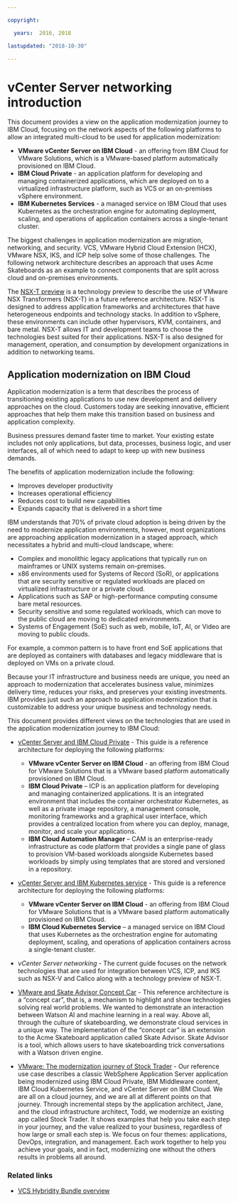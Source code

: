 ```yaml
---

copyright:

  years:  2016, 2018

lastupdated: "2018-10-30"

---
```


# vCenter Server networking introduction

This document provides a view on the application modernization journey to IBM Cloud, focusing on the network aspects of the following platforms to allow an integrated multi-cloud to be used for application modernization:

- **VMware vCenter Server on IBM Cloud** - an offering from IBM Cloud for VMware Solutions, which is a VMware-based platform automatically provisioned on IBM Cloud.
- **IBM Cloud Private** - an application platform for developing and managing containerized applications, which are deployed on to a virtualized infrastructure platform, such as VCS or an on-premises vSphere environment.
- **IBM Kubernetes Services** - a managed service on IBM Cloud that uses Kubernetes as the orchestration engine for automating deployment, scaling, and operations of application containers across a single-tenant cluster.

The biggest challenges in application modernization are migration, networking, and security. VCS, VMware Hybrid Cloud Extension (HCX), VMware NSX, IKS, and ICP help solve some of those challenges. The following network architecture describes an approach that uses Acme Skateboards as an example to connect components that are split across cloud and on-premises environments.

The [NSX-T preview](vcsnsxt-techpreview.html) is a technology preview to describe the use of VMware NSX Transformers (NSX-T) in a future reference architecture. NSX-T is designed to address application frameworks and architectures that have heterogeneous endpoints and technology stacks. In addition to vSphere, these environments can include other hypervisors, KVM, containers, and bare metal. NSX-T allows IT and development teams to choose the technologies best suited for their applications. NSX-T is also designed for management, operation, and consumption by development organizations in addition to networking teams.

## Application modernization on IBM Cloud

Application modernization is a term that describes the process of transitioning existing applications to use new development and delivery approaches on the cloud. Customers today are seeking innovative, efficient approaches that help them make this transition based on business and application complexity.

Business pressures demand faster time to market. Your existing estate includes not only applications, but data, processes, business logic, and user interfaces, all of which need to adapt to keep up with new business demands.

The benefits of application modernization include the following:

- Improves developer productivity
- Increases operational efficiency
- Reduces cost to build new capabilities
- Expands capacity that is delivered in a short time

IBM understands that 70% of private cloud adoption is being driven by the need to modernize application environments, however, most organizations are approaching application modernization in a staged approach, which necessitates a hybrid and multi-cloud landscape, where:

- Complex and monolithic legacy applications that typically run on mainframes or UNIX systems remain on-premises.
- x86 environments used for Systems of Record (SoR), or applications that are security sensitive or regulated workloads are placed on virtualized infrastructure or a private cloud.
- Applications such as SAP or high-performance computing consume bare metal resources.
- Security sensitive and some regulated workloads, which can move to the public cloud are moving to dedicated environments.
- Systems of Engagement (SoE) such as web, mobile, IoT, AI, or Video are moving to public clouds.

For example, a common pattern is to have front end SoE applications that are deployed as containers with databases and legacy middleware that is deployed on VMs on a private cloud.

Because your IT infrastructure and business needs are unique, you need an approach to modernization that accelerates business value, minimizes delivery time, reduces your risks, and preserves your existing investments. IBM provides just such an approach to application modernization that is customizable to address your unique business and technology needs.

This document provides different views on the technologies that are used in the application modernization journey to IBM Cloud:

* [vCenter Server and IBM Cloud Private](../vcsicp/vcsicp-intro.html) - This guide is a reference architecture for deploying the following platforms:
   - **VMware vCenter Server on IBM Cloud** - an offering from IBM Cloud for VMware Solutions that is a VMware based platform automatically provisioned on IBM Cloud.
   - **IBM Cloud Private** – ICP is an application platform for developing and managing containerized applications. It is an integrated environment that includes the container orchestrator Kubernetes, as well as a private image repository, a management console, monitoring frameworks and a graphical user interface, which provides a centralized location from where you can deploy, manage, monitor, and scale your applications.
   - **IBM Cloud Automation Manager** – CAM is an enterprise-ready infrastructure as code platform that provides a single pane of glass to provision VM-based workloads alongside Kubernetes based workloads by simply using templates that are stored and versioned in a repository.

* [vCenter Server and IBM Kubernetes service](../vcsiks/vcsiks-intro.html) - This guide is a reference architecture for deploying the following platforms:
   - **VMware vCenter Server on IBM Cloud** - an offering from IBM Cloud for VMware Solutions that is a VMware based platform automatically provisioned on IBM Cloud.
   - **IBM Cloud Kubernetes Service** – a managed service on IBM Cloud that uses Kubernetes as the orchestration engine for automating deployment, scaling, and operations of application containers across a single-tenant cluster.

* _vCenter Server networking_ - The current guide focuses on the network technologies that are used for integration between VCS, ICP, and IKS such as NSX-V and Calico along with a technology preview of NSX-T.

* [VMware and Skate Advisor Concept Car](../vcscar/vcscar-intro.html) - This reference architecture is a “concept car”, that is, a mechanism to highlight and show technologies solving real world problems. We wanted to demonstrate an interaction between Watson AI and machine learning in a real way. Above all, through the culture of skateboarding, we demonstrate cloud services in a unique way. The implementation of the “concept car” is an extension to the Acme Skateboard application called Skate Advisor. Skate Advisor is a tool, which allows users to have skateboarding trick conversations with a Watson driven engine.

* [VMware: The modernization journey of Stock Trader](../vcscontent/vcscontent-intro.html) - Our reference use case describes a classic WebSphere Application Server application being modernized using IBM Cloud Private, IBM Middleware content, IBM Cloud Kubernetes Service, and vCenter Server on IBM Cloud. We are all on a cloud journey, and we are all at different points on that journey. Through incremental steps by the application architect, Jane, and the cloud infrastructure architect, Todd, we modernize an existing app called Stock Trader. It shows examples that help you take each step in your journey, and the value realized to your business, regardless of how large or small each step is. We focus on four themes: applications, DevOps, integration, and management. Each work together to help you achieve your goals, and in fact, modernizing one without the others results in problems all around.

### Related links

* [VCS Hybridity Bundle overview](../vcs/vcs-hybridity-intro.html)
